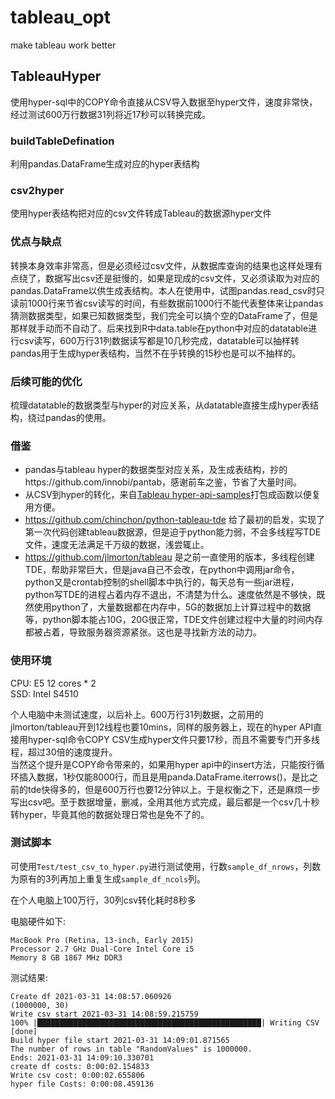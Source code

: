 # tableau_opt
make tableau work better

## TableauHyper

使用hyper-sql中的COPY命令直接从CSV导入数据至hyper文件，速度非常快，经过测试600万行数据31列将近17秒可以转换完成。  

### buildTableDefination

利用pandas.DataFrame生成对应的hyper表结构

### csv2hyper

使用hyper表结构把对应的csv文件转成Tableau的数据源hyper文件  

### 优点与缺点  

转换本身效率非常高，但是必须经过csv文件，从数据库查询的结果也这样处理有点绕了，数据写出csv还是挺慢的，如果是现成的csv文件，又必须读取为对应的pandas.DataFrame以供生成表结构。本人在使用中，试图pandas.read_csv时只读前1000行来节省csv读写的时间，有些数据前1000行不能代表整体来让pandas猜测数据类型，如果已知数据类型，我们完全可以搞个空的DataFrame了，但是那样就手动而不自动了。后来找到R中data.table在python中对应的datatable进行csv读写，600万行31列数据读写都是10几秒完成，datatable可以抽样转pandas用于生成hyper表结构，当然不在乎转换的15秒也是可以不抽样的。  

### 后续可能的优化

梳理datatable的数据类型与hyper的对应关系，从datatable直接生成hyper表结构，绕过pandas的使用。  

### 借鉴  

- pandas与tableau hyper的数据类型对应关系，及生成表结构，抄的https://github.com/innobi/pantab，感谢前车之鉴，节省了大量时间。  
- 从CSV到hyper的转化，来自[Tableau hyper-api-samples](https://github.com/tableau/hyper-api-samples)打包成函数以便复用方便。  
- https://github.com/chinchon/python-tableau-tde 给了最初的启发，实现了第一次代码创建tableau数据源，但是迫于python能力弱，不会多线程写TDE文件，速度无法满足千万级的数据，浅尝辄止。  
- https://github.com/jlmorton/tableau 是之前一直使用的版本，多线程创建TDE，帮助非常巨大，但是java自己不会改，在python中调用jar命令，python又是crontab控制的shell脚本中执行的，每天总有一些jar进程，python写TDE的进程占着内存不退出，不清楚为什么。速度依然是不够快，既然使用python了，大量数据都在内存中，5G的数据加上计算过程中的数据等，python脚本能占10G，20G很正常，TDE文件创建过程中大量的时间内存都被占着，导致服务器资源紧张。这也是寻找新方法的动力。  

### 使用环境  

CPU: E5 12 cores * 2  
SSD: Intel S4510   
  
个人电脑中未测试速度，以后补上。600万行31列数据，之前用的jlmorton/tableau开到12线程也要10mins，同样的服务器上，现在的hyper API直接用hyper-sql命令COPY CSV生成hyper文件只要17秒，而且不需要专门开多线程，超过30倍的速度提升。  
当然这个提升是COPY命令带来的，如果用hyper api中的insert方法，只能按行循环插入数据，1秒仅能8000行，而且是用panda.DataFrame.iterrows()，是比之前的tde快得多的，但是600万行也要12分钟以上。于是权衡之下，还是麻烦一步写出csv吧。至于数据增量，删减，全用其他方式完成，最后都是一个csv几十秒转hyper，毕竟其他的数据处理日常也是免不了的。    


### 测试脚本

可使用`Test/test_csv_to_hyper.py`进行测试使用，行数`sample_df_nrows`，列数为原有的3列再加上重复生成`sample_df_ncols`列。 
   
在个人电脑上100万行，30列csv转化耗时8秒多  
  
电脑硬件如下:  
```
MacBook Pro (Retina, 13-inch, Early 2015)  
Processor 2.7 GHz Dual-Core Intel Core i5  
Memory 8 GB 1867 MHz DDR3  
```
  

测试结果:  
```
Create df 2021-03-31 14:08:57.060926
(1000000, 30)
Write csv start 2021-03-31 14:08:59.215759
100% |██████████████████████████████████████████████████| Writing CSV [done]
Build hyper file start 2021-03-31 14:09:01.871565
The number of rows in table "RandomValues" is 1000000.
Ends: 2021-03-31 14:09:10.330701
create df costs: 0:00:02.154833
Write csv cost: 0:00:02.655806
hyper file Costs: 0:00:08.459136
```
